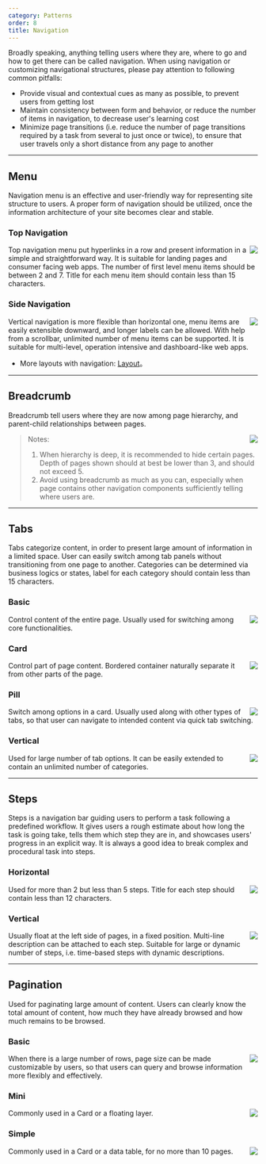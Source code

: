 ```yaml
---
category: Patterns
order: 8
title: Navigation
---
```


Broadly speaking, anything telling users where they are, where to go and how to get there can be called navigation. When using navigation or customizing navigational structures, please pay attention to following common pitfalls:

- Provide visual and contextual cues as many as possible, to prevent users from getting lost
- Maintain consistency between form and behavior, or reduce the number of items in navigation, to decrease user's learning cost
- Minimize page transitions (i.e. reduce the number of page transitions required by a task from several to just once or twice), to ensure that user travels only a short distance from any page to another

---

## Menu

Navigation menu is an effective and user-friendly way for representing site structure to users. A proper form of navigation should be utilized, once the information architecture of your site becomes clear and stable.

### Top Navigation

<img class="preview-img no-padding" align="right" src="https://gw.alipayobjects.com/zos/rmsportal/pWbHrSnmicFxcgmWIFst.png">

Top navigation menu put hyperlinks in a row and present information in a simple and straightforward way. It is suitable for landing pages and consumer facing web apps. The number of first level menu items should be between 2 and 7. Title for each menu item should contain less than 15 characters.

### Side Navigation

<img class="preview-img no-padding" align="right" src="https://gw.alipayobjects.com/zos/rmsportal/VvajPSfjYcVNiNoxZFVH.png">

Vertical navigation is more flexible than horizontal one, menu items are easily extensible downward, and longer labels can be allowed. With help from a scrollbar, unlimited number of menu items can be supported. It is suitable for multi-level, operation intensive and dashboard-like web apps.

- More layouts with navigation: [Layout](/components/layout/)。

---

## Breadcrumb

Breadcrumb tell users where they are now among page hierarchy, and parent-child relationships between pages.

<img class="preview-img no-padding" align="right" src="https://gw.alipayobjects.com/zos/rmsportal/ZeChCVQTCUdghxmwqKIO.png">

> Notes:
>
> 1. When hierarchy is deep, it is recommended to hide certain pages. Depth of pages shown should at best be lower than 3, and should not exceed 5.
> 2. Avoid using breadcrumb as much as you can, especially when page contains other navigation components sufficiently telling where users are.

---

## Tabs

Tabs categorize content, in order to present large amount of information in a limited space. User can easily switch among tab panels without transitioning from one page to another. Categories can be determined via business logics or states, label for each category should contain less than 15 characters.

### Basic

<img class="preview-img no-padding" align="right" src="https://gw.alipayobjects.com/zos/rmsportal/dPpWpAhQYzJOWMCeKqhe.png">

Control content of the entire page. Usually used for switching among core functionalities.

### Card

<img class="preview-img no-padding" align="right" src="https://gw.alipayobjects.com/zos/rmsportal/aJypXYetynQcJxohHefp.png">

Control part of page content. Bordered container naturally separate it from other parts of the page.

### Pill

<img class="preview-img no-padding" align="right" src="https://gw.alipayobjects.com/zos/rmsportal/QsgJeCmaQkoRLgGRxUim.png" description="Usually used in a small section, or along with basic and card tabs.">

Switch among options in a card. Usually used along with other types of tabs, so that user can navigate to intended content via quick tab switching.

### Vertical

<img class="preview-img no-padding" align="right" src="https://gw.alipayobjects.com/zos/rmsportal/WvnEwzlmauGlKByAxZJH.png">

Used for large number of tab options. It can be easily extended to contain an unlimited number of categories.

---

## Steps

Steps is a navigation bar guiding users to perform a task following a predefined workflow. It gives users a rough estimate about how long the task is going take, tells them which step they are in, and showcases users' progress in an explicit way. It is always a good idea to break complex and procedural task into steps.

### Horizontal

<img class="preview-img no-padding" align="right" src="https://gw.alipayobjects.com/zos/rmsportal/ugeAGDXQQYkZIbCAGlIP.png">

Used for more than 2 but less than 5 steps. Title for each step should contain less than 12 characters.

### Vertical

<img class="preview-img no-padding" align="right" src="https://gw.alipayobjects.com/zos/rmsportal/PnDNqhBRyWLLLgQSVwvF.png">

Usually float at the left side of pages, in a fixed position. Multi-line description can be attached to each step. Suitable for large or dynamic number of steps, i.e. time-based steps with dynamic descriptions.

---

## Pagination

Used for paginating large amount of content. Users can clearly know the total amount of content, how much they have already browsed and how much remains to be browsed.

### Basic

<img class="preview-img no-padding" align="right" src="https://gw.alipayobjects.com/zos/rmsportal/MlxHpEgkFHhIVaxpaiYJ.png" description="Quick page jumper can be used when there are more than 5 pages">

When there is a large number of rows, page size can be made customizable by users, so that users can query and browse information more flexibly and effectively.

### Mini

<img class="preview-img no-padding" align="right" src="https://gw.alipayobjects.com/zos/rmsportal/GtIWNdAtogjxXJNuuqTE.png">

Commonly used in a Card or a floating layer.

### Simple

<img class="preview-img no-padding" align="right" src="https://gw.alipayobjects.com/zos/rmsportal/LCUZrQJyHQXplzEzDrub.png">

Commonly used in a Card or a data table, for no more than 10 pages.
